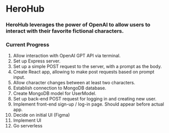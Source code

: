 <h1>HeroHub</h1>

<h3>HeroHub leverages the power of OpenAI to allow users to interact with their favorite fictional characters.</h3>

<h3>Current Progress</h3>
<ol>
  <li>Allow interaction with OpenAI GPT API via terminal.</li>
  <li>Set up Express server.</li>
  <li>Set up a simple POST request to the server, with a prompt as the body.</li>
  <li>Create React app, allowing to make post requests based on prompt input.</li>
  <li>Allow character changes between at least two characters.</li>
  <li>Establish connection to MongoDB database.</li>
  <li>Create MongoDB model for UserModel.</li>
  <li>Set up back-end POST request for logging in and creating new user.</li>
  <li>Implement front-end sign-up / log-in page. Should appear before actual app.</li>
  <li>Decide on initial UI (Figma)</li>
  <li>Implement UI</li>
  <li>Go serverless</li>
</ol>
